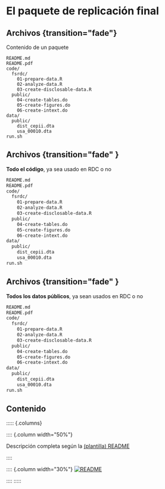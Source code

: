 # El paquete de replicación final

## Archivos {transition="fade"}

Contenido de un paquete

```{.bash}
README.md
README.pdf
code/
  fsrdc/
    01-prepare-data.R
    02-analyze-data.R
    03-create-disclosable-data.R
  public/
    04-create-tables.do
    05-create-figures.do
    06-create-intext.do
data/
  public/
    dist_cepii.dta
    usa_00010.dta
run.sh
```

## Archivos {transition="fade" }

**Todo el código**, ya sea usado en RDC o no

```{.bash code-line-numbers="3-11,16"}
README.md
README.pdf
code/
  fsrdc/
    01-prepare-data.R
    02-analyze-data.R
    03-create-disclosable-data.R
  public/
    04-create-tables.do
    05-create-figures.do
    06-create-intext.do
data/
  public/
    dist_cepii.dta
    usa_00010.dta
run.sh
```

## Archivos {transition="fade" }

**Todos los datos públicos**, ya sean usados en RDC o no

```{.bash code-line-numbers="12-15"}
README.md
README.pdf
code/
  fsrdc/
    01-prepare-data.R
    02-analyze-data.R
    03-create-disclosable-data.R
  public/
    04-create-tables.do
    05-create-figures.do
    06-create-intext.do
data/
  public/
    dist_cepii.dta
    usa_00010.dta
run.sh
```

## Contenido

::::: {.columns}

:::: {.column width="50%"}

Descripción completa según la [(plantilla) README](https://social-science-data-editors.github.io/template_README/)

::::

:::: {.column width="30%"} 
[![README](/images/img-2021-11-08-2.png)](https://social-science-data-editors.github.io/template_README/)

::::
:::::
